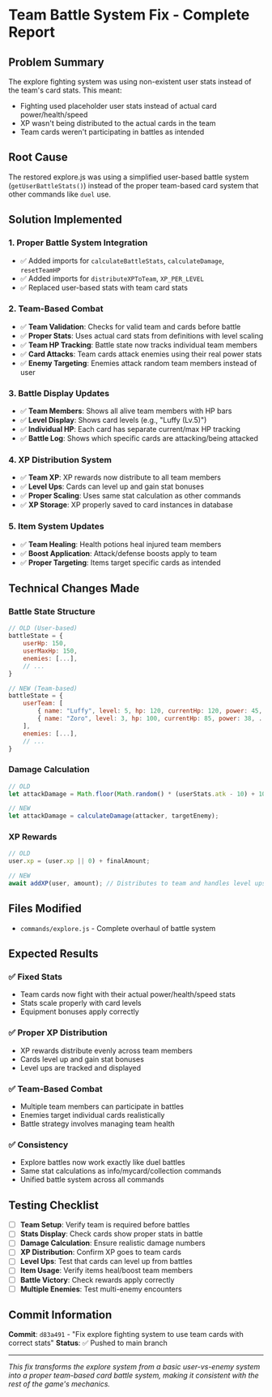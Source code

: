 # Team Battle System Fix - Complete Report

## Problem Summary
The explore fighting system was using non-existent user stats instead of the team's card stats. This meant:
- Fighting used placeholder user stats instead of actual card power/health/speed
- XP wasn't being distributed to the actual cards in the team
- Team cards weren't participating in battles as intended

## Root Cause
The restored explore.js was using a simplified user-based battle system (`getUserBattleStats()`) instead of the proper team-based card system that other commands like `duel` use.

## Solution Implemented

### 1. **Proper Battle System Integration**
- ✅ Added imports for `calculateBattleStats`, `calculateDamage`, `resetTeamHP`
- ✅ Added imports for `distributeXPToTeam`, `XP_PER_LEVEL`
- ✅ Replaced user-based stats with team card stats

### 2. **Team-Based Combat**
- ✅ **Team Validation**: Checks for valid team and cards before battle
- ✅ **Proper Stats**: Uses actual card stats from definitions with level scaling
- ✅ **Team HP Tracking**: Battle state now tracks individual team members
- ✅ **Card Attacks**: Team cards attack enemies using their real power stats
- ✅ **Enemy Targeting**: Enemies attack random team members instead of user

### 3. **Battle Display Updates**
- ✅ **Team Members**: Shows all alive team members with HP bars
- ✅ **Level Display**: Shows card levels (e.g., "Luffy (Lv.5)")
- ✅ **Individual HP**: Each card has separate current/max HP tracking
- ✅ **Battle Log**: Shows which specific cards are attacking/being attacked

### 4. **XP Distribution System**
- ✅ **Team XP**: XP rewards now distribute to all team members
- ✅ **Level Ups**: Cards can level up and gain stat bonuses
- ✅ **Proper Scaling**: Uses same stat calculation as other commands
- ✅ **XP Storage**: XP properly saved to card instances in database

### 5. **Item System Updates**
- ✅ **Team Healing**: Health potions heal injured team members
- ✅ **Boost Application**: Attack/defense boosts apply to team
- ✅ **Proper Targeting**: Items target specific cards as intended

## Technical Changes Made

### Battle State Structure
```javascript
// OLD (User-based)
battleState = {
    userHp: 150,
    userMaxHp: 150,
    enemies: [...],
    // ...
}

// NEW (Team-based)  
battleState = {
    userTeam: [
        { name: "Luffy", level: 5, hp: 120, currentHp: 120, power: 45, ... },
        { name: "Zoro", level: 3, hp: 100, currentHp: 85, power: 38, ... }
    ],
    enemies: [...],
    // ...
}
```

### Damage Calculation
```javascript
// OLD
let attackDamage = Math.floor(Math.random() * (userStats.atk - 10) + 10);

// NEW
let attackDamage = calculateDamage(attacker, targetEnemy);
```

### XP Rewards
```javascript
// OLD
user.xp = (user.xp || 0) + finalAmount;

// NEW
await addXP(user, amount); // Distributes to team and handles level ups
```

## Files Modified
- `commands/explore.js` - Complete overhaul of battle system

## Expected Results

### ✅ **Fixed Stats**
- Team cards now fight with their actual power/health/speed stats
- Stats scale properly with card levels
- Equipment bonuses apply correctly

### ✅ **Proper XP Distribution**  
- XP rewards distribute evenly across team members
- Cards level up and gain stat bonuses
- Level ups are tracked and displayed

### ✅ **Team-Based Combat**
- Multiple team members can participate in battles
- Enemies target individual cards realistically
- Battle strategy involves managing team health

### ✅ **Consistency**
- Explore battles now work exactly like duel battles
- Same stat calculations as info/mycard/collection commands
- Unified battle system across all commands

## Testing Checklist

- [ ] **Team Setup**: Verify team is required before battles
- [ ] **Stats Display**: Check cards show proper stats in battle
- [ ] **Damage Calculation**: Ensure realistic damage numbers
- [ ] **XP Distribution**: Confirm XP goes to team cards
- [ ] **Level Ups**: Test that cards can level up from battles
- [ ] **Item Usage**: Verify items heal/boost team members
- [ ] **Battle Victory**: Check rewards apply correctly
- [ ] **Multiple Enemies**: Test multi-enemy encounters

## Commit Information
**Commit**: `d83a491` - "Fix explore fighting system to use team cards with correct stats"
**Status**: ✅ Pushed to main branch

---
*This fix transforms the explore system from a basic user-vs-enemy system into a proper team-based card battle system, making it consistent with the rest of the game's mechanics.*